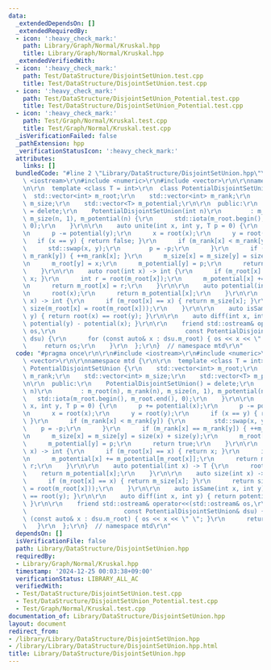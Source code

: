 ```yaml
---
data:
  _extendedDependsOn: []
  _extendedRequiredBy:
  - icon: ':heavy_check_mark:'
    path: Library/Graph/Normal/Kruskal.hpp
    title: Library/Graph/Normal/Kruskal.hpp
  _extendedVerifiedWith:
  - icon: ':heavy_check_mark:'
    path: Test/DataStructure/DisjointSetUnion.test.cpp
    title: Test/DataStructure/DisjointSetUnion.test.cpp
  - icon: ':heavy_check_mark:'
    path: Test/DataStructure/DisjointSetUnion_Potential.test.cpp
    title: Test/DataStructure/DisjointSetUnion_Potential.test.cpp
  - icon: ':heavy_check_mark:'
    path: Test/Graph/Normal/Kruskal.test.cpp
    title: Test/Graph/Normal/Kruskal.test.cpp
  _isVerificationFailed: false
  _pathExtension: hpp
  _verificationStatusIcon: ':heavy_check_mark:'
  attributes:
    links: []
  bundledCode: "#line 2 \"Library/DataStructure/DisjointSetUnion.hpp\"\n\r\n#include\
    \ <iostream>\r\n#include <numeric>\r\n#include <vector>\r\n\r\nnamespace mtd {\r\
    \n\r\n  template <class T = int>\r\n  class PotentialDisjointSetUnion {\r\n  \
    \  std::vector<int> m_root;\r\n    std::vector<int> m_rank;\r\n    std::vector<int>\
    \ m_size;\r\n    std::vector<T> m_potential;\r\n\r\n  public:\r\n    PotentialDisjointSetUnion()\
    \ = delete;\r\n    PotentialDisjointSetUnion(int n)\r\n        : m_root(n), m_rank(n),\
    \ m_size(n, 1), m_potential(n) {\r\n      std::iota(m_root.begin(), m_root.end(),\
    \ 0);\r\n    }\r\n\r\n    auto unite(int x, int y, T p = 0) {\r\n      p += potential(x);\r\
    \n      p -= potential(y);\r\n      x = root(x);\r\n      y = root(y);\r\n   \
    \   if (x == y) { return false; }\r\n      if (m_rank[x] < m_rank[y]) {\r\n  \
    \      std::swap(x, y);\r\n        p = -p;\r\n      }\r\n      if (m_rank[x] ==\
    \ m_rank[y]) { ++m_rank[x]; }\r\n      m_size[x] = m_size[y] = size(x) + size(y);\r\
    \n      m_root[y] = x;\r\n      m_potential[y] = p;\r\n      return true;\r\n\
    \    }\r\n\r\n    auto root(int x) -> int {\r\n      if (m_root[x] == x) { return\
    \ x; }\r\n      int r = root(m_root[x]);\r\n      m_potential[x] += m_potential[m_root[x]];\r\
    \n      return m_root[x] = r;\r\n    }\r\n\r\n    auto potential(int x) -> T {\r\
    \n      root(x);\r\n      return m_potential[x];\r\n    }\r\n\r\n    auto size(int\
    \ x) -> int {\r\n      if (m_root[x] == x) { return m_size[x]; }\r\n      return\
    \ size(m_root[x] = root(m_root[x]));\r\n    }\r\n\r\n    auto isSame(int x, int\
    \ y) { return root(x) == root(y); }\r\n\r\n    auto diff(int x, int y) { return\
    \ potential(y) - potential(x); }\r\n\r\n    friend std::ostream& operator<<(std::ostream&\
    \ os,\r\n                                    const PotentialDisjointSetUnion&\
    \ dsu) {\r\n      for (const auto& x : dsu.m_root) { os << x << \" \"; }\r\n \
    \     return os;\r\n    }\r\n  };\r\n}  // namespace mtd\r\n"
  code: "#pragma once\r\n\r\n#include <iostream>\r\n#include <numeric>\r\n#include\
    \ <vector>\r\n\r\nnamespace mtd {\r\n\r\n  template <class T = int>\r\n  class\
    \ PotentialDisjointSetUnion {\r\n    std::vector<int> m_root;\r\n    std::vector<int>\
    \ m_rank;\r\n    std::vector<int> m_size;\r\n    std::vector<T> m_potential;\r\
    \n\r\n  public:\r\n    PotentialDisjointSetUnion() = delete;\r\n    PotentialDisjointSetUnion(int\
    \ n)\r\n        : m_root(n), m_rank(n), m_size(n, 1), m_potential(n) {\r\n   \
    \   std::iota(m_root.begin(), m_root.end(), 0);\r\n    }\r\n\r\n    auto unite(int\
    \ x, int y, T p = 0) {\r\n      p += potential(x);\r\n      p -= potential(y);\r\
    \n      x = root(x);\r\n      y = root(y);\r\n      if (x == y) { return false;\
    \ }\r\n      if (m_rank[x] < m_rank[y]) {\r\n        std::swap(x, y);\r\n    \
    \    p = -p;\r\n      }\r\n      if (m_rank[x] == m_rank[y]) { ++m_rank[x]; }\r\
    \n      m_size[x] = m_size[y] = size(x) + size(y);\r\n      m_root[y] = x;\r\n\
    \      m_potential[y] = p;\r\n      return true;\r\n    }\r\n\r\n    auto root(int\
    \ x) -> int {\r\n      if (m_root[x] == x) { return x; }\r\n      int r = root(m_root[x]);\r\
    \n      m_potential[x] += m_potential[m_root[x]];\r\n      return m_root[x] =\
    \ r;\r\n    }\r\n\r\n    auto potential(int x) -> T {\r\n      root(x);\r\n  \
    \    return m_potential[x];\r\n    }\r\n\r\n    auto size(int x) -> int {\r\n\
    \      if (m_root[x] == x) { return m_size[x]; }\r\n      return size(m_root[x]\
    \ = root(m_root[x]));\r\n    }\r\n\r\n    auto isSame(int x, int y) { return root(x)\
    \ == root(y); }\r\n\r\n    auto diff(int x, int y) { return potential(y) - potential(x);\
    \ }\r\n\r\n    friend std::ostream& operator<<(std::ostream& os,\r\n         \
    \                           const PotentialDisjointSetUnion& dsu) {\r\n      for\
    \ (const auto& x : dsu.m_root) { os << x << \" \"; }\r\n      return os;\r\n \
    \   }\r\n  };\r\n}  // namespace mtd\r\n"
  dependsOn: []
  isVerificationFile: false
  path: Library/DataStructure/DisjointSetUnion.hpp
  requiredBy:
  - Library/Graph/Normal/Kruskal.hpp
  timestamp: '2024-12-25 00:03:38+09:00'
  verificationStatus: LIBRARY_ALL_AC
  verifiedWith:
  - Test/DataStructure/DisjointSetUnion.test.cpp
  - Test/DataStructure/DisjointSetUnion_Potential.test.cpp
  - Test/Graph/Normal/Kruskal.test.cpp
documentation_of: Library/DataStructure/DisjointSetUnion.hpp
layout: document
redirect_from:
- /library/Library/DataStructure/DisjointSetUnion.hpp
- /library/Library/DataStructure/DisjointSetUnion.hpp.html
title: Library/DataStructure/DisjointSetUnion.hpp
---
```

